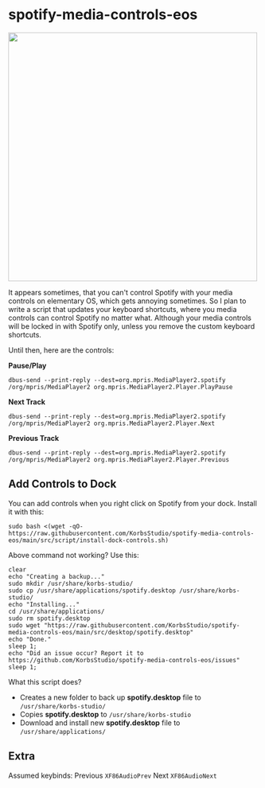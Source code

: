 # spotify-media-controls-eos
<img width="500px" src="https://i.imgur.com/aNB6JPU.png">

It appears sometimes, that you can't control Spotify with your media controls on elementary OS, which gets annoying sometimes.
So I plan to write a script that updates your keyboard shortcuts, where you media controls can control Spotify no matter what.
Although your media controls will be locked in with Spotify only, unless you remove the custom keyboard shortcuts.

Until then, here are the controls:

**Pause/Play**

```
dbus-send --print-reply --dest=org.mpris.MediaPlayer2.spotify /org/mpris/MediaPlayer2 org.mpris.MediaPlayer2.Player.PlayPause
```
**Next Track**

```
dbus-send --print-reply --dest=org.mpris.MediaPlayer2.spotify /org/mpris/MediaPlayer2 org.mpris.MediaPlayer2.Player.Next
```
**Previous Track**

```
dbus-send --print-reply --dest=org.mpris.MediaPlayer2.spotify /org/mpris/MediaPlayer2 org.mpris.MediaPlayer2.Player.Previous
```
## Add Controls to Dock
You can add controls when you right click on Spotify from your dock.
Install it with this:

```
sudo bash <(wget -qO- https://raw.githubusercontent.com/KorbsStudio/spotify-media-controls-eos/main/src/script/install-dock-controls.sh)
```

Above command not working? Use this:
```
clear
echo "Creating a backup..."
sudo mkdir /usr/share/korbs-studio/
sudo cp /usr/share/applications/spotify.desktop /usr/share/korbs-studio/
echo "Installing..."
cd /usr/share/applications/
sudo rm spotify.desktop
sudo wget "https://raw.githubusercontent.com/KorbsStudio/spotify-media-controls-eos/main/src/desktop/spotify.desktop"
echo "Done."
sleep 1;
echo "Did an issue occur? Report it to https://github.com/KorbsStudio/spotify-media-controls-eos/issues"
sleep 1;
```

What this script does?
 - Creates a new folder to back up __spotify.desktop__ file to `/usr/share/korbs-studio/`
 - Copies __spotify.desktop__ to `/usr/share/korbs-studio`
 - Download and install new __spotify.desktop__ file to `/usr/share/applications/`

## Extra
Assumed keybinds:
Previous `XF86AudioPrev`
Next `XF86AudioNext`
